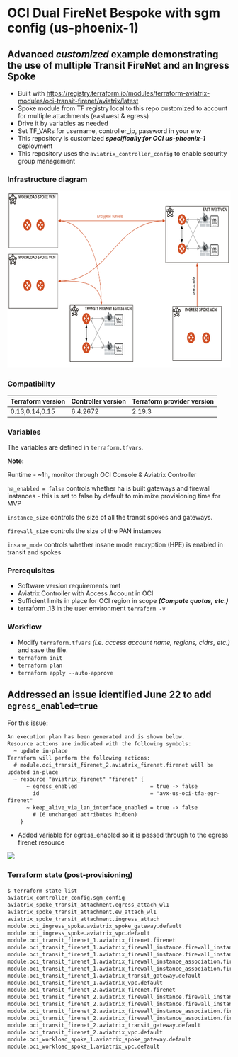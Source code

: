 # OCI Dual FireNet Bespoke with sgm config (us-phoenix-1)

##  Advanced **_customized_** example demonstrating the use of multiple Transit FireNet and an Ingress Spoke

- Built with https://registry.terraform.io/modules/terraform-aviatrix-modules/oci-transit-firenet/aviatrix/latest
- Spoke module from TF registry local to this repo customized to account for multiple attachments (eastwest & egress)
- Drive it by variables as needed
- Set TF_VARs for username, controller_ip, password in your env
- This repository is customized **_specifically for OCI us-phoenix-1_** deployment
- This repository uses the ```aviatrix_controller_config``` to enable security group management
  
### Infrastructure diagram

<img src="img/oci-dual-transit-firenet-example.png" height="400">

### Compatibility
Terraform version | Controller version | Terraform provider version
:--- | :--- | :---
0.13,0.14,0.15 | 6.4.2672 | 2.19.3


### Variables

The variables are defined in ```terraform.tfvars```.

**Note:** 

Runtime - ~1h, monitor through OCI Console & Aviatrix Controller

```ha_enabled = false``` controls whether ha is built gateways and firewall instances - this is set to false by default to minimize provisioning time for MVP

```instance_size``` controls the size of all the transit spokes and gateways. 

```firewall_size``` controls the size of the PAN instances

```insane_mode``` controls whether insane mode encryption (HPE) is enabled in transit and spokes

### Prerequisites

- Software version requirements met
- Aviatrix Controller with Access Account in OCI
- Sufficient limits in place for OCI region in scope **_(Compute quotas, etc.)_**
- terraform .13 in the user environment ```terraform -v``` 

### Workflow

- Modify ```terraform.tfvars``` _(i.e. access account name, regions, cidrs, etc.)_ and save the file.
- ```terraform init```
- ```terraform plan```
- ```terraform apply --auto-approve```

## Addressed an issue identified June 22 to add ```egress_enabled=true```

For this issue:

```
An execution plan has been generated and is shown below.
Resource actions are indicated with the following symbols:
  ~ update in-place
Terraform will perform the following actions:
  # module.oci_transit_firenet_2.aviatrix_firenet.firenet will be updated in-place
  ~ resource "aviatrix_firenet" "firenet" {
      ~ egress_enabled                       = true -> false
        id                                   = "avx-us-oci-tfa-egr-firenet"
      ~ keep_alive_via_lan_interface_enabled = true -> false
        # (6 unchanged attributes hidden)
    }
```

- Added variable for egress_enabled so it is passed through to the egress firenet resource

<img src="img/dual-firenet-advanced-view.png">




### Terraform state (post-provisioning)

```
$ terraform state list
aviatrix_controller_config.sgm_config
aviatrix_spoke_transit_attachment.egress_attach_wl1
aviatrix_spoke_transit_attachment.ew_attach_wl1
aviatrix_spoke_transit_attachment.ingress_attach
module.oci_ingress_spoke.aviatrix_spoke_gateway.default
module.oci_ingress_spoke.aviatrix_vpc.default
module.oci_transit_firenet_1.aviatrix_firenet.firenet
module.oci_transit_firenet_1.aviatrix_firewall_instance.firewall_instance_1[0]
module.oci_transit_firenet_1.aviatrix_firewall_instance.firewall_instance_2[0]
module.oci_transit_firenet_1.aviatrix_firewall_instance_association.firenet_instance1[0]
module.oci_transit_firenet_1.aviatrix_firewall_instance_association.firenet_instance2[0]
module.oci_transit_firenet_1.aviatrix_transit_gateway.default
module.oci_transit_firenet_1.aviatrix_vpc.default
module.oci_transit_firenet_2.aviatrix_firenet.firenet
module.oci_transit_firenet_2.aviatrix_firewall_instance.firewall_instance_1[0]
module.oci_transit_firenet_2.aviatrix_firewall_instance.firewall_instance_2[0]
module.oci_transit_firenet_2.aviatrix_firewall_instance_association.firenet_instance1[0]
module.oci_transit_firenet_2.aviatrix_firewall_instance_association.firenet_instance2[0]
module.oci_transit_firenet_2.aviatrix_transit_gateway.default
module.oci_transit_firenet_2.aviatrix_vpc.default
module.oci_workload_spoke_1.aviatrix_spoke_gateway.default
module.oci_workload_spoke_1.aviatrix_vpc.default
```
